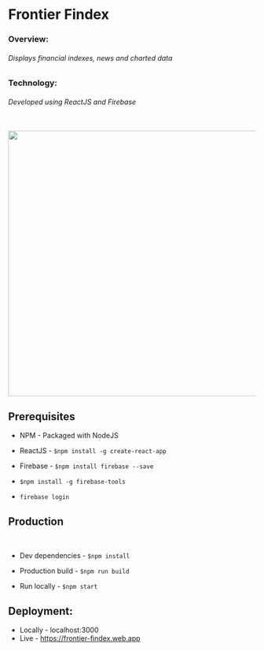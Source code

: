 # Frontier Findex

### Overview:

###### Displays financial indexes, news and charted data

### Technology:

###### Developed using ReactJS and Firebase
<br>
<img src="https://user-images.githubusercontent.com/20372577/57974156-c6038a00-79ab-11e9-8607-e07c6e6b2394.png" height="539" width="1000">
<br>

## Prerequisites

* NPM      - Packaged with NodeJS

* ReactJS  - `$npm install -g create-react-app`

* Firebase - `$npm install firebase --save`

- `$npm install -g firebase-tools`

-  `firebase login`

## Production
​
* Dev dependencies  - `$npm install`

* Production build  - `$npm run build`

* Run locally       - `$npm start`

## Deployment:

* Locally - localhost:3000
* Live - https://frontier-findex.web.app

